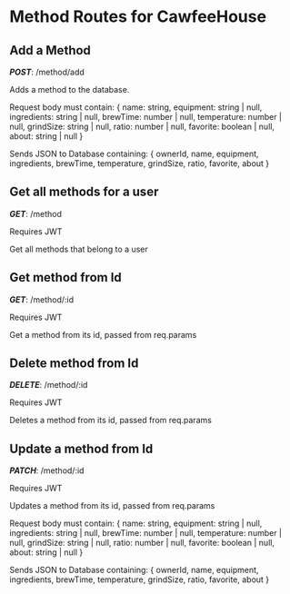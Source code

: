 # Method Routes for CawfeeHouse

## Add a Method

**_POST_**: /method/add

Adds a method to the database.

Request body must contain:
{
name: string,
equipment: string | null,
ingredients: string | null,
brewTime: number | null,
temperature: number | null,
grindSize: string | null,
ratio: number | null,
favorite: boolean | null,
about: string | null
}

Sends JSON to Database containing:
{
ownerId,
name,
equipment,
ingredients,
brewTime,
temperature,
grindSize,
ratio,
favorite,
about
}

## Get all methods for a user

**_GET_**: /method

Requires JWT

Get all methods that belong to a user

## Get method from Id

**_GET_**: /method/:id

Requires JWT

Get a method from its id, passed from req.params

## Delete method from Id

**_DELETE_**: /method/:id

Requires JWT

Deletes a method from its id, passed from req.params

## Update a method from Id

**_PATCH_**: /method/:id

Requires JWT

Updates a method from its id, passed from req.params

Request body must contain:
{
name: string,
equipment: string | null,
ingredients: string | null,
brewTime: number | null,
temperature: number | null,
grindSize: string | null,
ratio: number | null,
favorite: boolean | null,
about: string | null
}

Sends JSON to Database containing:
{
ownerId,
name,
equipment,
ingredients,
brewTime,
temperature,
grindSize,
ratio,
favorite,
about
}
